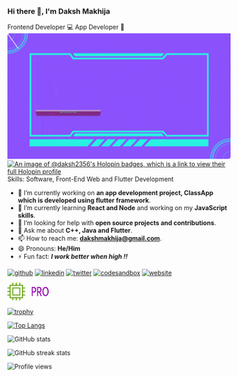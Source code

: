 ### Hi there 👋, I'm Daksh Makhija
Frontend Developer 💻 App Developer 📲
![Frontend Developer 💻 App Developer 📲](https://raw.githubusercontent.com/Daksh2356/Daksh2356/main/git%20readme.gif)
[![An image of @daksh2356's Holopin badges, which is a link to view their full Holopin profile](https://holopin.me/daksh2356)](https://holopin.io/@daksh2356)
Skills: Software, Front-End Web and Flutter Development

- 🔭 I’m currently working on **an app development project, ClassApp which is developed using flutter framework**. 
- 🌱 I’m currently learning **React and Node** and working on my **JavaScript skills**. 
- 🤔 I’m looking for help with **open source projects and contributions**. 
- 💬 Ask me about  **C++, Java and Flutter**. 
- 📫 How to reach me: **dakshmakhija@gmail.com**. 
- 😄 Pronouns: **He/Him** 
- ⚡ Fun fact: ***I work better when high !!*** 


[<img src='https://cdn.jsdelivr.net/npm/simple-icons@3.0.1/icons/github.svg' alt='github' height='40'>](https://github.com/daksh2356)  [<img src='https://cdn.jsdelivr.net/npm/simple-icons@3.0.1/icons/linkedin.svg' alt='linkedin' height='40'>](https://www.linkedin.com/in/daksh-makhija-7abb2a205/)  [<img src='https://cdn.jsdelivr.net/npm/simple-icons@3.0.1/icons/twitter.svg' alt='twitter' height='40'>](https://twitter.com/DakshMakhija_)  [<img src='https://cdn.jsdelivr.net/npm/simple-icons@3.0.1/icons/codesandbox.svg' alt='codesandbox' height='40'>](https://codesandbox.io/u/Daksh2356)  [<img src='https://cdn.jsdelivr.net/npm/simple-icons@3.0.1/icons/icloud.svg' alt='website' height='40'>](https://daksh2356.github.io/Portfolio-site/)  

<a href='https://docs.github.com/en/developers'><img src='https://raw.githubusercontent.com/acervenky/animated-github-badges/master/assets/devbadge.gif' width='40' height='40'></a> <a href='https://github.com/pricing'><img src='https://raw.githubusercontent.com/acervenky/animated-github-badges/master/assets/pro.gif' width='40' height='40'></a> 

[![trophy](https://github-profile-trophy.vercel.app/?username=daksh2356)](https://github.com/ryo-ma/github-profile-trophy)

[![Top Langs](https://github-readme-stats.vercel.app/api/top-langs/?username=daksh2356)](https://github.com/anuraghazra/github-readme-stats)

![GitHub stats](https://github-readme-stats.vercel.app/api?username=daksh2356&show_icons=true&count_private=true)  

![GitHub streak stats](https://github-readme-streak-stats.herokuapp.com/?user=daksh2356)  

![Profile views](https://gpvc.arturio.dev/daksh2356)  
